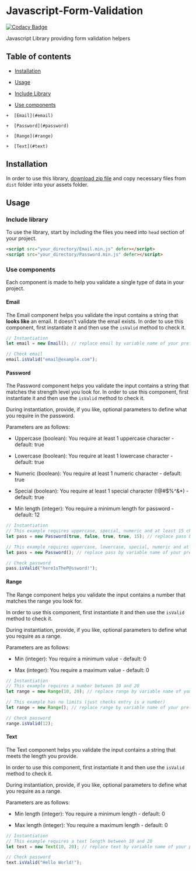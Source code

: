 # Javascript-Form-Validation

[![Codacy Badge](https://api.codacy.com/project/badge/Grade/c08895cbfc4d4f47857214781ad0010a)](https://app.codacy.com/gh/NouvelleTechno/Javascript-Form-Validation?utm_source=github.com&utm_medium=referral&utm_content=NouvelleTechno/Javascript-Form-Validation&utm_campaign=Badge_Grade_Settings)

Javascript Library providing form validation helpers

## Table of contents
-  [Installation](#installation)

-  [Usage](#usage)

  *  [Include Library](#include-library)

  *  [Use components](#use-components)

    +  [Email](#email)

    +  [Password](#password)

    +  [Range](#range)

    +  [Text](#text)
## Installation
In order to use this library, [download zip file](https://github.com/NouvelleTechno/Javascript-Form-Validation/releases) and copy necessary files from `dist` folder into your assets folder.

## Usage
### Include library
To use the library, start by including the files you need into `head` section of your project.
```html
<script src="your_directory/Email.min.js" defer></script>
<script src="your_directory/Password.min.js" defer></script>
```
### Use components
Each component is made to help you validate a single type of data in your project.

#### Email
The Email component helps you validate the input contains a string that **looks like** an email. It doesn't validate the email exists.
In order to use this component, first instantiate it and then use the `isValid` method to check it.

```javascript
// Instantiation
let email = new Email(); // replace email by variable name of your preference

// Check email
email.isValid("email@example.com");
```
#### Password
The Password component helps you validate the input contains a string that matches the strength level you look for.
In order to use this component, first instantiate it and then use the `isValid` method to check it.

During instantiation, provide, if you like, optional parameters to define what you require in the password. 

Parameters are as follows:

-  Uppercase (boolean): You require at least 1 uppercase character - default: true

-  Lowercase (boolean): You require at least 1 lowercase character - default: true

-  Numeric (boolean): You require at least 1 numeric character - default: true

-  Special (boolean): You require at least 1 special character (!@#$%^&*) - default: true

-  Min length (integer): You require a minimum length for password - default: 12

```javascript
// Instantiation
// This example requires uppercase, special, numeric and at least 15 characters
let pass = new Password(true, false, true, true, 15); // replace pass by variable name of your preference

// This example requires uppercase, lowercase, special, numeric and at least 12 characters
let pass = new Password(); // replace pass by variable name of your preference

// Check password
pass.isValid("here1sTheP@ssword!");
```
#### Range
The Range component helps you validate the input contains a number that matches the range you look for.

In order to use this component, first instantiate it and then use the `isValid` method to check it.

During instantiation, provide, if you like, optional parameters to define what you require as a range. 

Parameters are as follows:

-  Min (integer): You require a minimum value - default: 0

-  Max (integer): You require a maximum value - default: 0

```javascript
// Instantiation
// This example requires a number between 10 and 20
let range = new Range(10, 20); // replace range by variable name of your preference

// This example has no limits (just checks entry is a number)
let range = new Range(); // replace range by variable name of your preference

// Check password
range.isValid(12);
```
#### Text
The Text component helps you validate the input contains a string that meets the length you provide.

In order to use this component, first instantiate it and then use the `isValid` method to check it.

During instantiation, provide, if you like, optional parameters to define what you require as a range. 

Parameters are as follows:

-  Min length (integer): You require a minimum length - default: 0

-  Max length (integer): You require a maximum length - default: 0

```javascript
// Instantiation
// This example requires a text length between 10 and 20
let text = new Text(10, 20); // replace text by variable name of your preference

// Check password
text.isValid("Hello World!");
```
